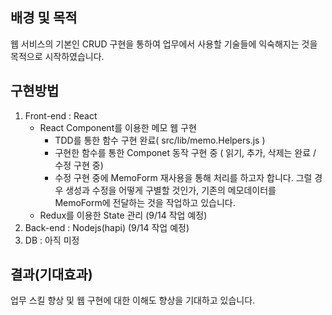 ## 배경 및 목적

웹 서비스의 기본인 CRUD 구현을 통하여 업무에서 사용할 기술들에 익숙해지는 것을 목적으로 시작하였습니다. 

## 구현방법

1. Front-end : React
   - React Component를 이용한 메모 웹 구현
     - TDD를 통한 함수 구현 완료( src/lib/memo.Helpers.js )
     - 구현한 함수를 통한 Componet 동작 구현 중 ( 읽기, 추가, 삭제는 완료 / 수정 구현 중)
     - 수정 구현 중에 MemoForm 재사용을 통해 처리를 하고자 합니다. 그럴 경우 생성과 수정을 어떻게 구별할 것인가, 기존의 메모데이터를 MemoForm에 전달하는 것을 작업하고 있습니다. 
   - Redux를 이용한 State 관리 (9/14 작업 예정)
2. Back-end : Nodejs(hapi) (9/14 작업 예정)
3. DB : 아직 미정



## 결과(기대효과)

업무 스킬 향상 및 웹 구현에 대한 이해도 향상을 기대하고 있습니다.